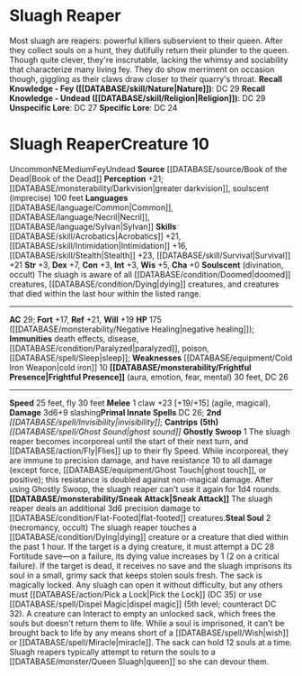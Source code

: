 ﻿---
ac: '29'
alignment: NE
all_resistance: null
burrow_speed: null
charisma: '+0'
climb_speed: null
constitution: '+3'
creature_ability:
- Frightful Presence
- Ghostly Swoop
- Sneak Attack
- Soulscent
- Steal Soul
creature_family: '[[DATABASE/monsterfamily/Sluagh|Sluagh]]'
description: 'Most sluagh are reapers: powerful killers subservient to their queen.
  After they collect souls on a hunt, they dutifully return their plunder to the queen.
  Though quite clever, they''re inscrutable, lacking the whimsy and sociability that
  characterize many living fey. They do show merriment on occasion though, giggling
  as their claws draw closer to their quarry''s throat.<br/><br/><b><u>Recall Knowledge
  - Fey</u> ( [[DATABASE/skill/Nature|Nature]] )</b>: DC 29<br/><b><u>Recall Knowledge
  - Undead</u> ( [[DATABASE/skill/Religion|Religion]] )</b>: DC 29<br/><b><u>Unspecific
  Lore</u></b>: DC 27<br/><b><u>Specific Lore</u></b>: DC 24'
dexterity: '+7'
element: null
fly_speed: '30'
fortitude: '+17'
hardness: null
hp: 175 ( negative healing )
id: '1905'
immunity:
- '[[DATABASE/trait/Death|death]] effects'
- '[[DATABASE/trait/Disease|disease]]'
- '[[DATABASE/condition/Paralyzed|paralyzed]]'
- '[[DATABASE/trait/Poison|poison]]'
- '[[DATABASE/spell/Sleep|sleep]]'
intelligence: '+3'
land_speed: '25'
language:
- '[[DATABASE/language/Common|Common]]'
- '[[DATABASE/language/Necril|Necril]]'
- '[[DATABASE/language/Sylvan|Sylvan]]'
level: '10'
max_speed: '30'
name: Sluagh Reaper
perception: '+21'
rarity: Uncommon
reflex: '+21'
resistance: null
rus_type_level: null
school: null
sense:
- '[[DATABASE/monsterability/Darkvision|greater darkvision]]'
- soulscent (imprecise) 100feet
size: Medium
skill:
- '[[DATABASE/skill/Acrobatics|Acrobatics]] +21'
- '[[DATABASE/skill/Intimidation|Intimidation]] +16'
- '[[DATABASE/skill/Stealth|Stealth]] +23'
- '[[DATABASE/skill/Survival|Survival]] +21'
source: '[[DATABASE/source/Book of the Dead|Book of the Dead]]'
speed:
- 25 feet
- fly 30 feet
spell:
- '[[DATABASE/spell/Ghost Sound|Ghost Sound]]'
- '[[DATABASE/spell/Invisibility|Invisibility]]'
strength: '+3'
strength_req: '3'
strongest_save:
- Reflex
swim_speed: null
trait:
- '[[DATABASE/trait/Fey|Fey]]'
- '[[DATABASE/trait/Uncommon|Uncommon]]'
- '[[DATABASE/trait/Undead|Undead]]'
type: Creature
vision: Greater darkvision
weakest_save:
- Fortitude
weakness:
- '[[DATABASE/equipment/Cold Iron Weapon|cold iron]] 10'
will: '+19'
wisdom: '+5'

---
# Sluagh Reaper

Most sluagh are reapers: powerful killers subservient to their queen. After they collect souls on a hunt, they dutifully return their plunder to the queen. Though quite clever, they're inscrutable, lacking the whimsy and sociability that characterize many living fey. They do show merriment on occasion though, giggling as their claws draw closer to their quarry's throat.
**Recall Knowledge - Fey ([[DATABASE/skill/Nature|Nature]])**: DC 29
**Recall Knowledge - Undead ([[DATABASE/skill/Religion|Religion]])**: DC 29
**Unspecific Lore**: DC 27
**Specific Lore**: DC 24

# Sluagh Reaper<span class="item-type">Creature 10</span>

<span class="trait-uncommon item-trait">Uncommon</span><span class="trait-alignment item-trait">NE</span><span class="trait-size item-trait">Medium</span><span class="item-trait">Fey</span><span class="item-trait">Undead</span>
**Source** [[DATABASE/source/Book of the Dead|Book of the Dead]]
**Perception** +21; [[DATABASE/monsterability/Darkvision|greater darkvision]], soulscent (imprecise) 100 feet
**Languages** [[DATABASE/language/Common|Common]], [[DATABASE/language/Necril|Necril]], [[DATABASE/language/Sylvan|Sylvan]]
**Skills** [[DATABASE/skill/Acrobatics|Acrobatics]] +21, [[DATABASE/skill/Intimidation|Intimidation]] +16, [[DATABASE/skill/Stealth|Stealth]] +23, [[DATABASE/skill/Survival|Survival]] +21
**Str** +3, **Dex** +7, **Con** +3, **Int** +3, **Wis** +5, **Cha** +0
**Soulscent** (divination, occult) The sluagh is aware of all [[DATABASE/condition/Doomed|doomed]] creatures, [[DATABASE/condition/Dying|dying]] creatures, and creatures that died within the last hour within the listed range.

---
**AC** 29; **Fort** +17, **Ref** +21, **Will** +19
**HP** 175 ([[DATABASE/monsterability/Negative Healing|negative healing]]); **Immunities** death effects, disease, [[DATABASE/condition/Paralyzed|paralyzed]], poison, [[DATABASE/spell/Sleep|sleep]]; **Weaknesses** [[DATABASE/equipment/Cold Iron Weapon|cold iron]] 10
<span class="in-box-ability">**[[DATABASE/monsterability/Frightful Presence|Frightful Presence]]** (aura, emotion, fear, mental) 30 feet, DC 26</span>

---
**Speed** 25 feet, fly 30 feet
<span class="in-box-ability">**Melee** <span class="action-icon">1</span> claw +23 [+19/+15] (agile, magical), **Damage** 3d6+9 slashing</span>**Primal Innate Spells** DC 26; **2nd** _[[DATABASE/spell/Invisibility|invisibility]]_; **Cantrips** **(5th)** _[[DATABASE/spell/Ghost Sound|ghost sound]]_
<span class="in-box-ability">**Ghostly Swoop** <span class="action-icon">1</span> The sluagh reaper becomes incorporeal until the start of their next turn, and [[DATABASE/action/Fly|Flies]] up to their fly Speed. While incorporeal, they are immune to precision damage, and have resistance 10 to all damage (except force, [[DATABASE/equipment/Ghost Touch|ghost touch]], or positive); this resistance is doubled against non-magical damage. After using Ghostly Swoop, the sluagh reaper can't use it again for 1d4 rounds.</span><span class="in-box-ability">**[[DATABASE/monsterability/Sneak Attack|Sneak Attack]]** The sluagh reaper deals an additional 3d6 precision damage to [[DATABASE/condition/Flat-Footed|flat-footed]] creatures.</span><span class="in-box-ability">**Steal Soul** <span class="action-icon">2</span> (necromancy, occult) The sluagh reaper touches a [[DATABASE/condition/Dying|dying]] creature or a creature that died within the past 1 hour. If the target is a dying creature, it must attempt a DC 28 Fortitude save—on a failure, its dying value increases by 1 (2 on a critical failure). If the target is dead, it receives no save and the sluagh imprisons its soul in a small, grimy sack that keeps stolen souls fresh.
 The sack is magically locked. Any sluagh can open it without difficulty, but any others must [[DATABASE/action/Pick a Lock|Pick the Lock]] (DC 35) or use [[DATABASE/spell/Dispel Magic|dispel magic]] (5th level; counteract DC 32). A creature can Interact to empty an unlocked sack, which frees the souls but doesn't return them to life. While a soul is imprisoned, it can't be brought back to life by any means short of a [[DATABASE/spell/Wish|wish]] or [[DATABASE/spell/Miracle|miracle]]. The sack can hold 12 souls at a time. Sluagh reapers typically attempt to return the souls to a [[DATABASE/monster/Queen Sluagh|queen]] so she can devour them.</span>